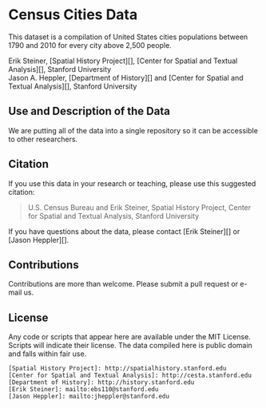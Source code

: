 # Census Cities Data

This dataset is a compilation of United States cities populations between 1790 and 2010 for every city above 2,500 people.

Erik Steiner, [Spatial History Project][], [Center for Spatial and Textual Analysis][], Stanford University  
Jason A. Heppler, [Department of History][] and [Center for Spatial and Textual Analysis][], Stanford University

## Use and Description of the Data

We are putting all of the data into a single repository so it can be accessible to other researchers.

## Citation

If you use this data in your research or teaching, please use this suggested citation:

> U.S. Census Bureau and Erik Steiner, Spatial History Project, Center for Spatial and Textual Analysis, Stanford University

If you have questions about the data, please contact [Erik Steiner][] or [Jason Heppler][].

## Contributions

Contributions are more than welcome. Please submit a pull request or e-mail us.

## License

Any code or scripts that appear here are available under the MIT License. Scripts will indicate their license. The data compiled here is public domain and falls within fair use. 

    [Spatial History Project]: http://spatialhistory.stanford.edu
    [Center for Spatial and Textual Analysis]: http://cesta.stanford.edu
    [Department of History]: http://history.stanford.edu
    [Erik Steiner]: mailto:ebs110@stanford.edu
    [Jason Heppler]: mailto:jheppler@stanford.edu
